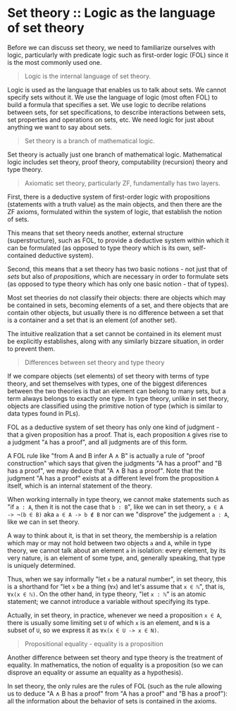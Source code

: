 # Set theory :: Logic as the language of set theory

Before we can discuss set theory, we need to familiarize ourselves with logic, particularly with predicate logic such as first-order logic (FOL) since it is the most commonly used one.

>Logic is the internal language of set theory.

Logic is used as the language that enables us to talk about sets. We cannot specify sets without it. We use the language of logic (most often FOL) to build a formula that specifies a set. We use logic to decribe relations between sets, for set specifications, to describe interactions between sets, set properties and operations on sets, etc. We need logic for just about anything we want to say about sets.

>Set theory is a branch of mathematical logic.

Set theory is actually just one branch of mathematical logic. Mathematical logic includes set theory, proof theory, computability (recursion) theory and type theory.


>Axiomatic set theory, particularly ZF, fundamentally has two layers.

First, there is a deductive system of first-order logic with propositions (statements with a truth value) as the main objects, and then there are the ZF axioms, formulated within the system of logic, that establish the notion of sets.

This means that set theory needs another, external structure (superstructure), such as FOL, to provide a deductive system within which it can be formulated (as opposed to type theory which is its own, self-contained deductive system).

Second, this means that a set theory has two basic notions - not just that of *sets* but also of *propositions*, which are necessary in order to formulate sets (as opposed to type theory which has only one basic notion - that of types).

Most set theories do not classify their objects: there are objects which may be contained in sets, becoming elements of a set, and there objects that are contain other objects, but usually there is no difference between a set that is a container and a set that is an element (of another set).

The intuitive realization that a set cannot be contained in its element must be explicitly establishes, along with any similarly bizzare situation, in order to prevent them.


>Differences between set theory and type theory

If we compare objects (set elements) of set theory with terms of type theory, and set themselves with types, one of the biggest diferences between the two theories is that an element can belong to many sets, but a term always belongs to exactly one type. In type theory, unlike in set theory, objects are classified using the primitive notion of type (which is similar to data types found in PLs).



FOL as a deductive system of set theory has only one kind of judgment - that a given proposition has a proof. That is, each proposition `A` gives rise to a judgment "`A` has a proof", and all judgments are of this form.

A FOL rule like "from A and B infer A ∧ B" is actually a rule of "proof construction" which says that given the judgments "A has a proof" and "B has a proof", we may deduce that "A ∧ B has a proof". Note that the judgment "A has a proof" exists at a different level from the proposition `A` itself, which is an internal statement of the theory.


When working internally in type theory, 
we cannot make statements such as 
"if `a : A`, then it is not the case that `b : B`",
like we can in set theory, 
`a ∈ A -> ¬(b ∈ B)` aka `a ∈ A -> b ∉ B` 
nor can we "disprove" the judgement `a : A`, 
like we can in set theory.

A way to think about it, 
is that in set theory, 
the membership is a relation 
which may or may not hold 
between two objects `a` and `A`, 
while in type theory, we cannot talk about 
an element `a` in isolation: every element, 
by its very nature, is an element of some type, 
and, generally speaking, that type is uniquely determined.


Thus, when we say informally "let `x` be a natural number", in set theory, this is a shorthand for "let `x` be a thing (`∀x`) and let's assume that `x ∈ ℕ`", that is, `∀x(x ∈ ℕ)`. On the other hand, in type theory, "let `x : ℕ`" is an atomic statement; we cannot introduce a variable without specifying its type.

Actually, in set theory, in practice, whenever we need a proposition `x ∈ A`, there is usually some limiting set `U` of which `x` is an element, and `N` is a subset of `U`, so we express it as `∀x(x ∈ U -> x ∈ N)`.


>Propositional equality - equality is a proposition

Another difference between set theory and type theory is the treatment of equality. In mathematics, the notion of equality is a proposition (so we can disprove an equality or assume an equality as a hypothesis).


In set theory, the only rules are the rules of FOL (such as the rule allowing us to deduce "A ∧ B has a proof" from "A has a proof" and "B has a proof"): all the information about the behavior of sets is contained in the axioms.
